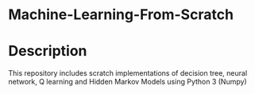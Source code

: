 # Machine-Learning-From-Scratch
# Description

This repository includes scratch implementations of decision tree, neural network, Q learning and Hidden Markov Models using Python 3 (Numpy)
